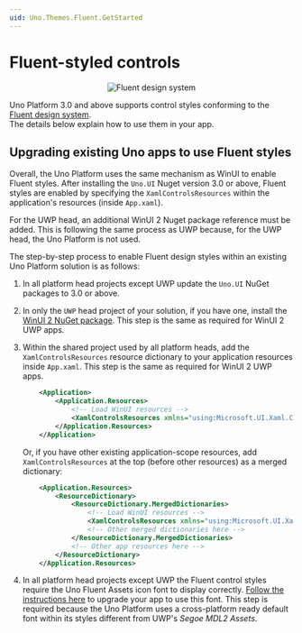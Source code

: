 ```yaml
---
uid: Uno.Themes.Fluent.GetStarted
---
```


# Fluent-styled controls

<p align="center">
  <img src="assets/fluent-design-system.png" alt="Fluent design system" />
</p>

Uno Platform 3.0 and above supports control styles conforming to the [Fluent design system](https://www.microsoft.com/design/fluent).  
The details below explain how to use them in your app.

## Upgrading existing Uno apps to use Fluent styles

Overall, the Uno Platform uses the same mechanism as WinUI to enable Fluent styles. After installing the `Uno.UI` Nuget version 3.0 or above, Fluent styles are enabled by specifying the `XamlControlsResources` within the application's resources (inside `App.xaml`).

For the UWP head, an additional WinUI 2 Nuget package reference must be added. This is following the same process as UWP because, for the UWP head, the Uno Platform is not used.

The step-by-step process to enable Fluent design styles within an existing Uno Platform solution is as follows:

1. In all platform head projects except UWP update the `Uno.UI` NuGet packages to 3.0 or above.

1. In only the `UWP` head project of your solution, if you have one, install the [WinUI 2 NuGet package](https://www.nuget.org/packages/Microsoft.UI.Xaml). This step is the same as required for WinUI 2 UWP apps.

1. Within the shared project used by all platform heads, add the `XamlControlsResources` resource dictionary to your application resources inside `App.xaml`. This step is the same as required for WinUI 2 UWP apps.

    ```xml
        <Application>
            <Application.Resources>
                <!-- Load WinUI resources -->
                <XamlControlsResources xmlns="using:Microsoft.UI.Xaml.Controls" />
            </Application.Resources>
        </Application>
    ```

    Or, if you have other existing application-scope resources, add `XamlControlsResources` at the top (before other resources) as a merged dictionary:

    ```xml
        <Application.Resources>
            <ResourceDictionary>
                <ResourceDictionary.MergedDictionaries>
                    <!-- Load WinUI resources -->
                    <XamlControlsResources xmlns="using:Microsoft.UI.Xaml.Controls" />
                    <!-- Other merged dictionaries here -->
                </ResourceDictionary.MergedDictionaries>
                <!-- Other app resources here -->
            </ResourceDictionary>
        </Application.Resources>
    ```

1. In all platform head projects except UWP the Fluent control styles require the Uno Fluent Assets icon font to display correctly. [Follow the instructions here](https://platform.uno/docs/articles/uno-fluent-assets.html) to upgrade your app to use this font. This step is required because the Uno Platform uses a cross-platform ready default font within its styles different from UWP's *Segoe MDL2 Assets*.
